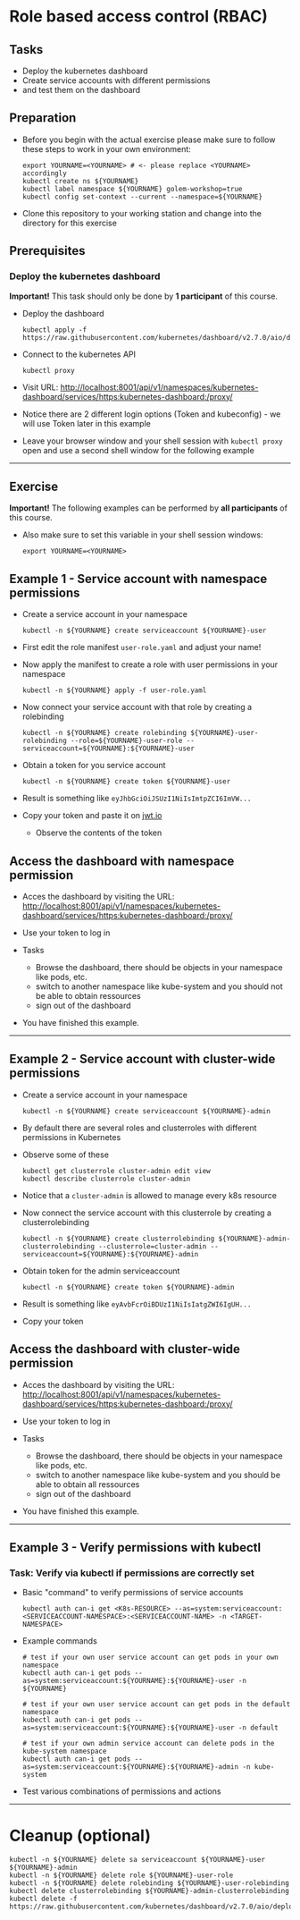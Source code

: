# Role based access control (RBAC)

## Tasks

* Deploy the kubernetes dashboard
* Create service accounts with different permissions
* and test them on the dashboard

## Preparation

* Before you begin with the actual exercise please make sure to follow these steps to work in your own environment:

  ```shell
  export YOURNAME=<YOURNAME> # <- please replace <YOURNAME> accordingly
  kubectl create ns ${YOURNAME}
  kubectl label namespace ${YOURNAME} golem-workshop=true
  kubectl config set-context --current --namespace=${YOURNAME}
  ```

* Clone this repository to your working station and change into the directory for this exercise

## Prerequisites

### Deploy the kubernetes dashboard

**Important!** This task should only be done by **1 participant** of this course.

* Deploy the dashboard

  ```shell
  kubectl apply -f https://raw.githubusercontent.com/kubernetes/dashboard/v2.7.0/aio/deploy/recommended.yaml
  ```

* Connect to the kubernetes API

  ```shell
  kubectl proxy
  ```

* Visit URL:
  [http://localhost:8001/api/v1/namespaces/kubernetes-dashboard/services/https:kubernetes-dashboard:/proxy/](http://localhost:8001/api/v1/namespaces/kubernetes-dashboard/services/https:kubernetes-dashboard:/proxy/)

* Notice there are 2 different login options (Token and kubeconfig) - we will use Token later in this example

* Leave your browser window and your shell session with `kubectl proxy` open and use a second shell window for the 
  following example 

---

## Exercise

**Important!** The following examples can be performed by **all participants** of this course.

* Also make sure to set this variable in your shell session windows:

  ```shell
  export YOURNAME=<YOURNAME>
  ```

## Example 1 - Service account with namespace permissions

* Create a service account in your namespace

  ```shell
  kubectl -n ${YOURNAME} create serviceaccount ${YOURNAME}-user
  ```

* First edit the role manifest `user-role.yaml` and adjust your name!

* Now apply the manifest to create a role with user permissions in your namespace
  ```shell
  kubectl -n ${YOURNAME} apply -f user-role.yaml
  ```

* Now connect your service account with that role by creating a rolebinding

  ```shell
  kubectl -n ${YOURNAME} create rolebinding ${YOURNAME}-user-rolebinding --role=${YOURNAME}-user-role --serviceaccount=${YOURNAME}:${YOURNAME}-user
  ```

* Obtain a token for you service account

  ```shell
  kubectl -n ${YOURNAME} create token ${YOURNAME}-user
  ```

* Result is something like `eyJhbGciOiJSUzI1NiIsImtpZCI6ImVW...`

* Copy your token and paste it on [jwt.io](https://jwt.io)
  * Observe the contents of the token

## Access the dashboard with namespace permission

* Acces the dashboard by visiting the URL:
  [http://localhost:8001/api/v1/namespaces/kubernetes-dashboard/services/https:kubernetes-dashboard:/proxy/](http://localhost:8001/api/v1/namespaces/kubernetes-dashboard/services/https:kubernetes-dashboard:/proxy/)

* Use your token to log in

* Tasks
  * Browse the dashboard, there should be objects in your namespace like pods, etc.
  * switch to another namespace like kube-system and you should not be able to obtain ressources
  * sign out of the dashboard

* You have finished this example.

---

## Example 2 - Service account with cluster-wide permissions

* Create a service account in your namespace

  ```shell
  kubectl -n ${YOURNAME} create serviceaccount ${YOURNAME}-admin
  ```

* By default there are several roles and clusterroles with different permissions in Kubernetes

* Observe some of these

  ```shell
  kubectl get clusterrole cluster-admin edit view
  kubectl describe clusterrole cluster-admin
  ```

* Notice that a `cluster-admin` is allowed to manage every k8s resource

* Now connect the service account with this clusterrole by creating a clusterrolebinding

  ```shell
  kubectl -n ${YOURNAME} create clusterrolebinding ${YOURNAME}-admin-clusterrolebinding --clusterrole=cluster-admin --serviceaccount=${YOURNAME}:${YOURNAME}-admin
  ```

* Obtain token for the admin serviceaccount

  ```shell
  kubectl -n ${YOURNAME} create token ${YOURNAME}-admin
  ```

* Result is something like `eyAvbFcrOiBDUzI1NiIsIatgZWI6IgUH...`

* Copy your token

## Access the dashboard with cluster-wide permission

* Acces the dashboard by visiting the URL:
  [http://localhost:8001/api/v1/namespaces/kubernetes-dashboard/services/https:kubernetes-dashboard:/proxy/](http://localhost:8001/api/v1/namespaces/kubernetes-dashboard/services/https:kubernetes-dashboard:/proxy/)

* Use your token to log in

* Tasks
  * Browse the dashboard, there should be objects in your namespace like pods, etc.
  * switch to another namespace like kube-system and you should be able to obtain all ressources
  * sign out of the dashboard

* You have finished this example.

---

## Example 3 - Verify permissions with kubectl

### Task: Verify via kubectl if permissions are correctly set

* Basic "command" to verify permissions of service accounts

  ```shell
  kubectl auth can-i get <K8s-RESOURCE> --as=system:serviceaccount:<SERVICEACCOUNT-NAMESPACE>:<SERVICEACCOUNT-NAME> -n <TARGET-NAMESPACE>
  ```

* Example commands

  ```shell
  # test if your own user service account can get pods in your own namespace
  kubectl auth can-i get pods --as=system:serviceaccount:${YOURNAME}:${YOURNAME}-user -n ${YOURNAME}

  # test if your own user service account can get pods in the default namespace 
  kubectl auth can-i get pods --as=system:serviceaccount:${YOURNAME}:${YOURNAME}-user -n default
  
  # test if your own admin service account can delete pods in the kube-system namespace 
  kubectl auth can-i get pods --as=system:serviceaccount:${YOURNAME}:${YOURNAME}-admin -n kube-system
  ```

* Test various combinations of permissions and actions

---

# Cleanup (optional)

```shell
kubectl -n ${YOURNAME} delete sa serviceaccount ${YOURNAME}-user ${YOURNAME}-admin
kubectl -n ${YOURNAME} delete role ${YOURNAME}-user-role
kubectl -n ${YOURNAME} delete rolebinding ${YOURNAME}-user-rolebinding
kubectl delete clusterrolebinding ${YOURNAME}-admin-clusterrolebinding
kubectl delete -f https://raw.githubusercontent.com/kubernetes/dashboard/v2.7.0/aio/deploy/recommended.yaml
```
